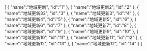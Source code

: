 [
	{
		"name":"地域更新",
		"id":"1"
	},
	{
		"name":"地域更新2",
		"id":"2"
	},
	{
		"name":"地域更新33",
		"id":"3"
	},
	{
		"name":"地域更新3",
		"id":"4"
	},
	{
		"name":"地域更新4",
		"id":"5"
	},
	{
		"name":"地域更新5",
		"id":"6"
	},
	{
		"name":"地域更新6",
		"id":"7"
	},
	{
		"name":"地域更新7",
		"id":"8"
	},
	{
		"name":"地域更新8",
		"id":"9"
	},
	{
		"name":"地域更新9",
		"id":"10"
	},
	{
		"name":"地域更新10",
		"id":"11"
	},
	{
		"name":"地域更新11",
		"id":"12"
	},
	{
		"name":"地域更新12",
		"id":"13"
	},
	{
		"name":"地域更新12",
		"id":"14"
	}
]